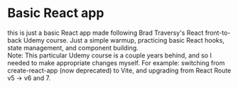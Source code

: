 # Basic React app
this is just a basic React app made following Brad Traversy's React front-to-back Udemy course.  Just a simple warmup, practicing basic React hooks, state management, and component building.  
Note:  This particular Udemy course is a couple years behind, and so I needed to make appropriate changes myself.  For example:  switching from create-react-app (now deprecated) to Vite, and upgrading from React Route v5 -> v6 and 7.
